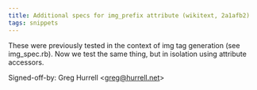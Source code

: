 ```yaml
---
title: Additional specs for img_prefix attribute (wikitext, 2a1afb2)
tags: snippets
---
```


These were previously tested in the context of img tag generation (see img_spec.rb). Now we test the same thing, but in isolation using attribute accessors.

Signed-off-by: Greg Hurrell &lt;greg@hurrell.net&gt;
